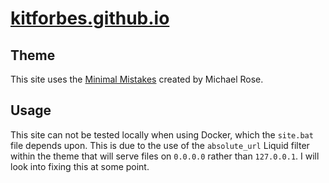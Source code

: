 # [kitforbes.github.io][site]

## Theme
This site uses the [Minimal Mistakes][theme] created by Michael Rose.

## Usage
This site can not be tested locally when using Docker, which the `site.bat` file depends upon. This is due to the use of the `absolute_url` Liquid filter within the theme that will serve files on `0.0.0.0` rather than `127.0.0.1`. I will look into fixing this at some point.

<!-- References -->
[site]: https://kitforbes.github.io
[theme]: https://mademistakes.com/work/minimal-mistakes-jekyll-theme/
